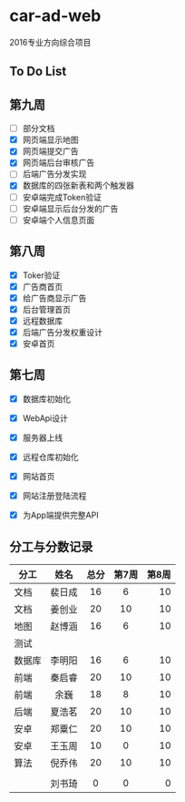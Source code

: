 # car-ad-web

2016专业方向综合项目

## To Do List

## 第九周
- [ ] 部分文档
- [x] 网页端显示地图
- [x] 网页端提交广告 
- [x] 网页端后台审核广告
- [ ] 后端广告分发实现 
- [x] 数据库的四张新表和两个触发器
- [ ] 安卓端完成Token验证
- [ ] 安卓端显示后台分发的广告
- [ ] 安卓端个人信息页面

## 第八周
- [x] Toker验证
- [x] 广告商首页
- [x] 给广告商显示广告
- [x] 后台管理首页
- [x] 远程数据库
- [x] 后端广告分发权重设计
- [x] 安卓首页

## 第七周
- [x] 数据库初始化
- [x] WebApi设计
- [x] 服务器上线
- [x] 远程仓库初始化
- [x] 网站首页
- [x] 网站注册登陆流程
- [x] 为App端提供完整API



## 分工与分数记录

|分工  |姓名  |总分  |第7周  |第8周 |
|------|:----:|:----:|:----:|----:|
|文档  |裴日成 |16    |6     |10   | 
|文档  |姜创业 |20    |10    |10   | 
|地图  |赵博涵 |16    |6     |10   | 
|测试  |       |      |     |     | 
|数据库|李明阳 |16    |6     |10   | 
|前端  |秦启睿 |20    |10    |10   | 
|前端  |余巍   |18     |8    |10   | 
|后端  |夏浩茗 |20    |10    |10   | 
|安卓  |郑粟仁 |20    |10    |10   | 
|安卓  |王玉周 |10    |0     |10    | 
|算法  |倪乔伟 |20   |10     |10   | 
|      |      |     |       |     | 
|      |刘书琦 |0    |0     |0    | 